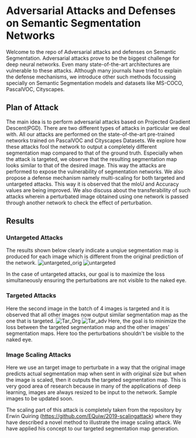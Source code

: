 # Adversarial Attacks and Defenses on Semantic Segmentation Networks
Welcome to the repo of Adversarial attacks and defenses on Semantic Segmentation. Adversarial attacks prove to be the biggest challenge for deep neural networks. Even many state-of-the-art architectures are vulnerable to these attacks. Although many journals have tried to explain the defense mechanisms, we introduce other such methods focussing specially on Semantic Segmentation models and datasets like MS-COCO, PascalVOC, Cityscapes. 

## Plan of Attack
The main idea is to perform adversarial attacks based on Projected Gradient Descent(PGD). There are two different types of attacks in particular we deal with. All our attacks are performed on the state-of-the-art pre-trained networks trained on PascalVOC and Cityscapes Datasets. We explore how these attacks fool the network to output a completely different segmentation map compared to that of the ground truth.
Especially when the attack is targeted, we observe that the resulting segmentation map looks similar to that of the desired image. This way the attacks are performed to expose the vulnerability of segmentation networks. 
We also propose a defense mechanism namely multi-scaling for both targeted and untargeted attacks. This way it is observed that the mIoU and Accuracy values are being improved. We also discuss about the transferability of such attacks wherein a perturbated image obtained using one network is passed through another network to check the effect of perturbation.

## Results
### Untargeted Attacks
The results shown below clearly indicate a unqiue segmentation map is produced for each image which is different from the original prediction of the network.
![untargeted_orig](https://user-images.githubusercontent.com/65396498/129730846-deb31b88-de11-4a90-8ba0-1b6b50693adf.jpg)
![untargeted](https://user-images.githubusercontent.com/65396498/129730860-f2e60f01-1e6e-4927-bf03-859c9c413c01.jpg)

In the case of untargeted attacks, our goal is to maximize the loss simultaneously ensuring the perturbations are not visible to the naked eye.
### Targeted Attacks
Here the second image in the batch of 4 images is targeted and it is observed that all other images now output similar segmentation map as the one that is targeted.
![Tar_Org](https://user-images.githubusercontent.com/65396498/129731350-108b56c9-20e7-487d-8c40-287cab9d86c0.jpg)
![Tar_adv](https://user-images.githubusercontent.com/65396498/129731372-541d3553-98f5-4375-b500-69f54d5017bf.jpg)
 Here, the goal is to minimize the loss between the targeted segmentation map and the other images' segmentation maps. Here too the perturbations shouldn't be visible to the naked eye.
 
 ### Image Scaling Attacks
 Here we use an target image to perturbate in a way that the original image predicts actual segmentation map when sent in with original size but when the image is scaled, then it outputs the targeted segmentation map. This is very good area of research because in many of the applications of deep learning, images are always resized to be input to the network. Sample images to be updated soon.

The scaling part of this attack is completely taken from the repository by Erwin Quiring (https://github.com/EQuiw/2019-scalingattack) where they have described a novel method to illustrate the image scaling attack. We have applied his concept to our targeted segmentation map generation. 



